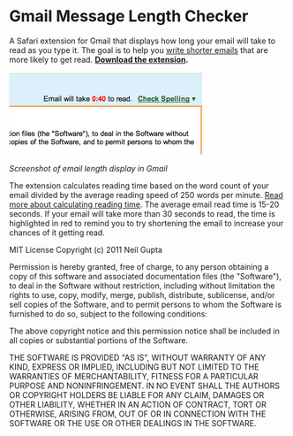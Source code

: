 Gmail Message Length Checker
============================

A Safari extension for Gmail that displays how long your email will take to read as you type it. The goal is to help you [write shorter emails](http://five.sentenc.es/) that are more likely to get read. **[Download the extension](https://github.com/downloads/neilgupta/Gmail-Message-Length-Checker/gmailmessagelengthchecker.safariextz).**

![Screenshot](https://github.com/neilgupta/Gmail-Message-Length-Checker/raw/master/screenshot.png)

*Screenshot of email length display in Gmail*

The extension calculates reading time based on the word count of your email divided by the average reading speed of 250 words per minute. [Read more about calculating reading time](http://www.leancrew.com/all-this/2011/06/reading-time-in-textmate/). The average email read time is 15-20 seconds. If your email will take more than 30 seconds to read, the time is highlighted in red to remind you to try shortening the email to increase your chances of it getting read.

MIT License
Copyright (c) 2011 Neil Gupta

Permission is hereby granted, free of charge, to any person obtaining a copy of this software and associated documentation files (the "Software"), to deal in the Software without restriction, including without limitation the rights to use, copy, modify, merge, publish, distribute, sublicense, and/or sell copies of the Software, and to permit persons to whom the Software is furnished to do so, subject to the following conditions:

The above copyright notice and this permission notice shall be included in all copies or substantial portions of the Software.

THE SOFTWARE IS PROVIDED "AS IS", WITHOUT WARRANTY OF ANY KIND, EXPRESS OR IMPLIED, INCLUDING BUT NOT LIMITED TO THE WARRANTIES OF MERCHANTABILITY, FITNESS FOR A PARTICULAR PURPOSE AND NONINFRINGEMENT. IN NO EVENT SHALL THE AUTHORS OR COPYRIGHT HOLDERS BE LIABLE FOR ANY CLAIM, DAMAGES OR OTHER LIABILITY, WHETHER IN AN ACTION OF CONTRACT, TORT OR OTHERWISE, ARISING FROM, OUT OF OR IN CONNECTION WITH THE SOFTWARE OR THE USE OR OTHER DEALINGS IN THE SOFTWARE.